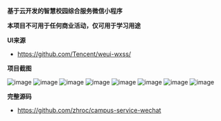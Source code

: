 **基于云开发的智慧校园综合服务微信小程序**

**本项目不可用于任何商业活动，仅可用于学习用途**

**UI来源** 
- https://github.com/Tencent/weui-wxss/

**项目截图**

![image](https://raw.githubusercontent.com/zhroc/campus-service-wechat/main/docs/home.png)
![image](https://raw.githubusercontent.com/zhroc/campus-service-wechat/main/docs/article.png)
![image](https://raw.githubusercontent.com/zhroc/campus-service-wechat/main/docs/repair.png)
![image](https://raw.githubusercontent.com/zhroc/campus-service-wechat/main/docs/repairinfo.png)
![image](https://raw.githubusercontent.com/zhroc/campus-service-wechat/main/docs/subscribe.png)
![image](https://raw.githubusercontent.com/zhroc/campus-service-wechat/main/docs/subscribeinfo.png)
![image](https://raw.githubusercontent.com/zhroc/campus-service-wechat/main/docs/userinfo.png)
![image](https://raw.githubusercontent.com/zhroc/campus-service-wechat/main/docs/other.png)

**完整源码**
- https://github.com/zhroc/campus-service-wechat


